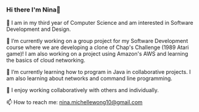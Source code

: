 ### Hi there I'm Nina🐳

🤠 I am in my third year of Computer Science and am interested in Software Development and Design.

🔭 I’m currently working on a group project for my Software Development course where we are developing a clone of Chap's Challenge (1989 Atari game)! I am also      working on a project using Amazon's AWS and learning the basics of cloud networking.

🌱 I’m currently learning how to program in Java in collaborative projects. I am also learning about networks and command line programming.

🐙 I enjoy working collaboratively with others and individually. 

📫 How to reach me: nina.michellewong10@gmail.com

<!--
**ninamichellewong10/ninamichellewong10** is a ✨ _special_ ✨ repository because its `README.md` (this file) appears on your GitHub profile.

Here are some ideas to get you started:

- 🔭 I’m currently working on ...
- 🌱 I’m currently learning ...
- 👯 I’m looking to collaborate on ...
- 🤔 I’m looking for help with ...
- 💬 Ask me about ...
- 📫 How to reach me: ...
- 😄 Pronouns: ...
- ⚡ Fun fact: ...
-->
